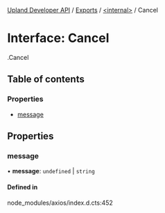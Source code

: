[Upland Developer API](../README.md) / [Exports](../modules.md) / [<internal\>](../modules/internal_.md) / Cancel

# Interface: Cancel

[<internal>](../modules/internal_.md).Cancel

## Table of contents

### Properties

- [message](internal_.Cancel.md#message)

## Properties

### message

• **message**: `undefined` \| `string`

#### Defined in

node_modules/axios/index.d.cts:452
